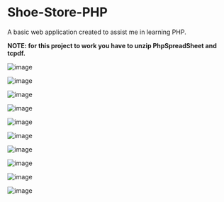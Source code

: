 # Shoe-Store-PHP
A basic web application created to assist me in learning PHP.

**NOTE: for this project to work you have to unzip PhpSpreadSheet and tcpdf.**


![image](https://github.com/AntonieSoga/Shoe-Store-PHP/assets/81391709/67cec99a-51e9-46f8-8fc8-f3dde90abb2d)


![image](https://github.com/AntonieSoga/Shoe-Store-PHP/assets/81391709/921d0f72-5e73-4a95-9784-aa10f7372e33)


![image](https://github.com/AntonieSoga/Shoe-Store-PHP/assets/81391709/f8902051-60a7-44c8-9e0d-746a6f36e44d)


![image](https://github.com/AntonieSoga/Shoe-Store-PHP/assets/81391709/e1ffc53e-fbc6-4825-bca7-b5805167ec2f)

![image](https://github.com/AntonieSoga/Shoe-Store-PHP/assets/81391709/20b5c3ca-0a10-4226-9db5-6e142d285eff)


![image](https://github.com/AntonieSoga/Shoe-Store-PHP/assets/81391709/b162736e-68bd-4b89-8079-84cda6f0ee71)


![image](https://github.com/AntonieSoga/Shoe-Store-PHP/assets/81391709/a4b92c40-8292-4feb-a81e-88ea1f66502f)


![image](https://github.com/AntonieSoga/Shoe-Store-PHP/assets/81391709/1193b114-4531-42c1-862b-adef48f2f355)


![image](https://github.com/AntonieSoga/Shoe-Store-PHP/assets/81391709/7cdd285a-e4d7-4009-95ea-0352c173b15a)


![image](https://github.com/AntonieSoga/Shoe-Store-PHP/assets/81391709/43a60795-4347-42c2-ae54-cc688ad4ffd1)

